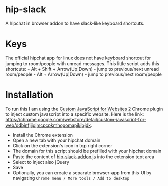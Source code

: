 # hip-slack
A hipchat in browser addon to have slack-like keyboard shortcuts.

# Keys
The official hipchat app for linux does not have keyboard shortcut for jumping to room/people with unread messages. This little script adds this shortcuts:
    - Alt + Shift + Arrow(Up|Down) - jump to previous/next unread room/people
    - Alt + Arrow(Up|Down) - jump to previous/next room/people

# Installation
To run this I am using the [Custom JavaScript for Websites 2](https://chrome.google.com/webstore/detail/custom-javascript-for-web/ddbjnfjiigjmcpcpkmhogomapikjbjdk) Chrome plugin to inject custom javascript into a specific website. Here is the link: https://chrome.google.com/webstore/detail/custom-javascript-for-web/ddbjnfjiigjmcpcpkmhogomapikjbjdk.

- Install the Chrome extension
- Open a new tab with your hipchat domain
- Click on the extension's icon in top right corner
- The domain for this script should be prefilled with your hipchat domain
- Paste the content of [hip-slack-addon.js](./hip-slack-addon.js) into the extension text area
- Select to inject also jQuery
- Save
- Optionally, you can create a separate browser-app from this UI by navigating `Chrome menu / More tools / Add to desktop`
